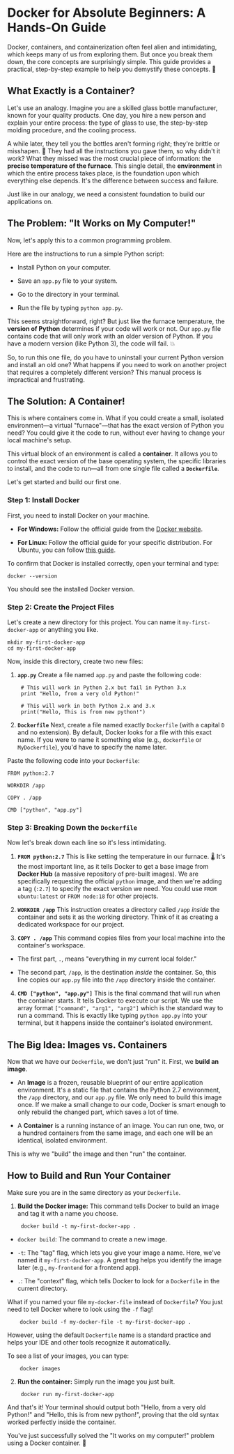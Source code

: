 # Docker for Absolute Beginners: A Hands-On Guide

Docker, containers, and containerization often feel alien and intimidating, which keeps many of us from exploring them. But once you break them down, the core concepts are surprisingly simple. This guide provides a practical, step-by-step example to help you demystify these concepts. 🚀

## What Exactly is a Container?

Let's use an analogy. Imagine you are a skilled glass bottle manufacturer, known for your quality products. One day, you hire a new person and explain your entire process: the type of glass to use, the step-by-step molding procedure, and the cooling process.

A while later, they tell you the bottles aren't forming right; they're brittle or misshapen. 🙁 They had all the instructions you gave them, so why didn't it work? What they missed was the most crucial piece of information: the **precise temperature of the furnace**. This single detail, the **environment** in which the entire process takes place, is the foundation upon which everything else depends. It's the difference between success and failure.

Just like in our analogy, we need a consistent foundation to build our applications on.

## The Problem: "It Works on My Computer!"

Now, let's apply this to a common programming problem.

Here are the instructions to run a simple Python script:

* Install Python on your computer.

* Save an `app.py` file to your system.

* Go to the directory in your terminal.

* Run the file by typing `python app.py`.

This seems straightforward, right? But just like the furnace temperature, the **version of Python** determines if your code will work or not. Our `app.py` file contains code that will only work with an older version of Python. If you have a modern version (like Python 3), the code will fail. 💥

So, to run this one file, do you have to uninstall your current Python version and install an old one? What happens if you need to work on another project that requires a completely different version? This manual process is impractical and frustrating.

## The Solution: A Container!

This is where containers come in. What if you could create a small, isolated environment—a virtual "furnace"—that has the exact version of Python you need? You could give it the code to run, without ever having to change your local machine's setup.

This virtual block of an environment is called a **container**. It allows you to control the exact version of the base operating system, the specific libraries to install, and the code to run—all from one single file called a **`Dockerfile`**.

Let's get started and build our first one.

### Step 1: Install Docker

First, you need to install Docker on your machine.

* **For Windows:** Follow the official guide from the [Docker website](https://docs.docker.com/desktop/install/windows-install/).

* **For Linux:** Follow the official guide for your specific distribution. For Ubuntu, you can follow [this guide](https://docs.docker.com/desktop/install/ubuntu/).

To confirm that Docker is installed correctly, open your terminal and type:

    docker --version

You should see the installed Docker version.

### Step 2: Create the Project Files

Let's create a new directory for this project. You can name it `my-first-docker-app` or anything you like.

    mkdir my-first-docker-app
    cd my-first-docker-app

Now, inside this directory, create two new files:

1. **`app.py`**
   Create a file named `app.py` and paste the following code:
   
        # This will work in Python 2.x but fail in Python 3.x
        print "Hello, from a very old Python!"
        
        # This will work in both Python 2.x and 3.x
        print("Hello, This is from new python!")

2. **`Dockerfile`**
Next, create a file named exactly `Dockerfile` (with a capital `D` and no extension). By default, Docker looks for a file with this exact name. If you were to name it something else (e.g., `dockerfile` or `MyDockerfile`), you'd have to specify the name later.

Paste the following code into your `Dockerfile`:

    FROM python:2.7
    
    WORKDIR /app
    
    COPY . /app
    
    CMD ["python", "app.py"]

### Step 3: Breaking Down the `Dockerfile`

Now let's break down each line so it's less intimidating.

1. **`FROM python:2.7`**
This is like setting the temperature in our furnace. 🌡️ It's the most important line, as it tells Docker to get a base image from **Docker Hub** (a massive repository of pre-built images). We are specifically requesting the official `python` image, and then we're adding a tag (`:2.7`) to specify the exact version we need. You could use `FROM ubuntu:latest` or `FROM node:18` for other projects.

2. **`WORKDIR /app`**
This instruction creates a directory called `/app` *inside* the container and sets it as the working directory. Think of it as creating a dedicated workspace for our project.

3. **`COPY . /app`**
This command copies files from your local machine into the container's workspace.

* The first part, `.`, means "everything in my current local folder."

* The second part, `/app`, is the destination *inside* the container.
  So, this line copies our `app.py` file into the `/app` directory inside the container.

4. **`CMD ["python", "app.py"]`**
This is the final command that will run when the container starts. It tells Docker to execute our script. We use the array format `["command", "arg1", "arg2"]` which is the standard way to run a command. This is exactly like typing `python app.py` into your terminal, but it happens inside the container's isolated environment.

## The Big Idea: Images vs. Containers

Now that we have our `Dockerfile`, we don't just "run" it. First, we **build an image**.

* An **Image** is a frozen, reusable blueprint of our entire application environment. It's a static file that contains the Python 2.7 environment, the `/app` directory, and our `app.py` file. We only need to build this image once. If we make a small change to our code, Docker is smart enough to only rebuild the changed part, which saves a lot of time.

* A **Container** is a running instance of an image. You can run one, two, or a hundred containers from the same image, and each one will be an identical, isolated environment.

This is why we "build" the image and then "run" the container.

## How to Build and Run Your Container

Make sure you are in the same directory as your `Dockerfile`.

1. **Build the Docker image:**
This command tells Docker to build an image and tag it with a name you choose.

        docker build -t my-first-docker-app .

* `docker build`: The command to create a new image.

* `-t`: The "tag" flag, which lets you give your image a name. Here, we've named it `my-first-docker-app`. A great tag helps you identify the image later (e.g., `my-frontend` for a frontend app).

* `.`: The "context" flag, which tells Docker to look for a `Dockerfile` in the current directory.

What if you named your file `my-docker-file` instead of `Dockerfile`? You just need to tell Docker where to look using the `-f` flag!

        docker build -f my-docker-file -t my-first-docker-app .

However, using the default `Dockerfile` name is a standard practice and helps your IDE and other tools recognize it automatically.

To see a list of your images, you can type:

        docker images

2. **Run the container:**
Simply run the image you just built.

        docker run my-first-docker-app

And that's it! Your terminal should output both "Hello, from a very old Python!" and "Hello, this is from new python!", proving that the old syntax worked perfectly inside the container.

You've just successfully solved the "It works on my computer!" problem using a Docker container. 🎉
